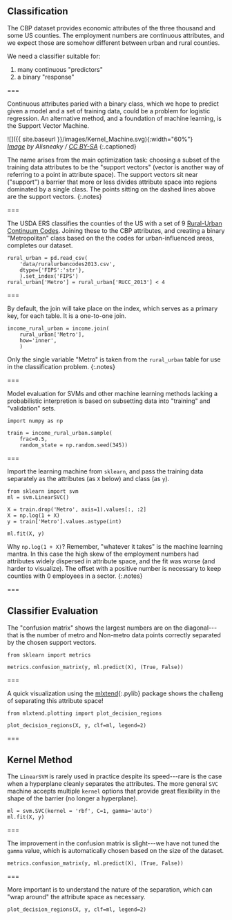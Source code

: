 ---
---

## Classification

The CBP dataset provides economic attributes of the three thousand and
some US counties. The employment numbers are continuous attributes, and
we expect those are somehow different between urban and rural counties.

We need a classifier suitable for:

1. many continuous "predictors"
1. a binary "response"

===

Continuous attributes paried with a binary class, which we hope to
predict given a model and a set of training data, could be a problem
for logistic regression. An alternative method, and a foundation of
machine learning, is the Support Vector Machine.

![]({{ site.baseurl }}/images/Kernel_Machine.svg){:width="60%"}  
*[Image][kernel_machine] by Alisneaky / [CC BY-SA]*
{:.captioned}

[kernel_machine]: https://commons.wikimedia.org/w/index.php?curid=47868867
[CC BY-SA]: https://creativecommons.org/licenses/by-sa/4.0

The name arises from the main optimization task: choosing a subset of
the training data attributes to be the "support vectors" (vector is
another way of referring to a point in attribute space). The support
vectors sit near ("support") a barrier that more or less divides
attribute space into regions dominated by a single class. The points
sitting on the dashed lines above are the support vectors.
{:.notes}

===

The USDA ERS classifies the counties of the US with a set of 9
[Rural-Urban Continuum Codes]. Joining these to the CBP attributes,
and creating a binary "Metropolitan" class based on the the codes for
urban-influenced areas, completes our dataset.

```{python title='{{ site.handouts[0] }}'}
rural_urban = pd.read_csv(
    'data/ruralurbancodes2013.csv',
    dtype={'FIPS':'str'},
    ).set_index('FIPS')
rural_urban['Metro'] = rural_urban['RUCC_2013'] < 4
```

[Rural-Urban Continuum Codes]: https://www.ers.usda.gov/data-products/rural-urban-continuum-codes/

===

By default, the join will take place on the index, which serves as a
primary key, for each table. It is a one-to-one join.

```{python title='{{ site.handouts[0] }}'}
income_rural_urban = income.join(
    rural_urban['Metro'],
    how='inner',
    )
```

Only the single variable "Metro" is taken from the `rural_urban` table for use
in the classification problem.
{:.notes}

===

Model evaluation for SVMs and other machine learning methods lacking a
probabilistic interpretion is based on subsetting data into "training"
and "validation" sets.

```{python title='{{ site.handouts[0] }}'}
import numpy as np

train = income_rural_urban.sample(
    frac=0.5,
    random_state = np.random.seed(345))
```

===

Import the learning machine from `sklearn`, and pass the training data
separately as the attributes (as `X` below) and class (as `y`).

```{python title='{{ site.handouts[0] }}'}
from sklearn import svm
ml = svm.LinearSVC()

X = train.drop('Metro', axis=1).values[:, :2]
X = np.log(1 + X)
y = train['Metro'].values.astype(int)

ml.fit(X, y)
```

Why `np.log(1 + X)`? Remember, "whatever it takes" is the machine
learning mantra. In this case the high skew of the employment numbers
had attributes widely dispersed in attribute space, and the fit was
worse (and harder to visualize). The offset with a positive number is
necessary to keep counties with 0 employees in a sector.
{:.notes}

===

## Classifier Evaluation

The "confusion matrix" shows the largest numbers are on the
diagonal---that is the number of metro and Non-metro data points
correctly separated by the chosen support vectors.

```{python title='{{ site.handouts[0] }}'}
from sklearn import metrics

metrics.confusion_matrix(y, ml.predict(X), (True, False))
```

===

A quick visualization using the [mlxtend](){:.pylib} package
shows the challeng of separating this attribute space!

```{python title='{{ site.handouts[0] }}'}
from mlxtend.plotting import plot_decision_regions

plot_decision_regions(X, y, clf=ml, legend=2)
```

===

## Kernel Method

The `LinearSVM` is rarely used in practice despite its speed---rare is
the case when a hyperplane cleanly separates the attributes. The more
general `SVC` machine accepts multiple `kernel` options that provide
great flexibility in the shape of the barrier (no longer a hyperplane).

```{python title='{{ site.handouts[0] }}'}
ml = svm.SVC(kernel = 'rbf', C=1, gamma='auto')
ml.fit(X, y)
```

===

The improvement in the confusion matrix is slight---we have not tuned
the `gamma` value, which is automatically chosen based on the size of
the dataset.

```{python title='{{ site.handouts[0] }}'}
metrics.confusion_matrix(y, ml.predict(X), (True, False))
```

===

More important is to understand the nature of the separation, which
can "wrap around" the attribute space as necessary.

```{python title='{{ site.handouts[0] }}'}
plot_decision_regions(X, y, clf=ml, legend=2)
```

<!--
https://www.ers.usda.gov/data-products/rural-urban-continuum-codes/
FIPS over 3K
RUCC_2013 1,2,3 Metro / 4-9 Nonmetro
-->
